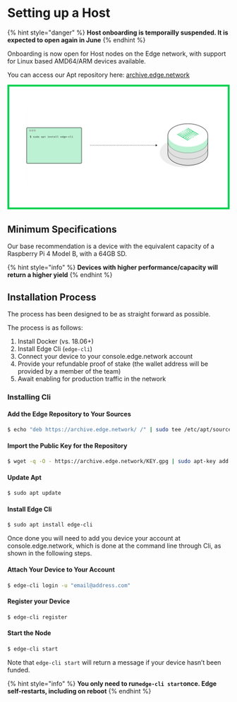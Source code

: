 # Setting up a Host

{% hint style="danger" %}
**Host onboarding is temporailly suspended. It is expected to open again in June**
{% endhint %}

Onboarding is now open for Host nodes on the Edge network, with support for Linux based AMD64/ARM devices available.

You can access our Apt repository here: [archive.edge.network](https://archive.edge.network/)

![](../.gitbook/assets/edge-contribute-add-a-node-guide.jpg)

## Minimum Specifications

Our base recommendation is a device with the equivalent capacity of a Raspberry Pi 4 Model B, with a 64GB SD.

{% hint style="info" %}
**Devices with higher performance/capacity will return a higher yield**
{% endhint %}

## Installation Process

The process has been designed to be as straight forward as possible.

The process is as follows:

1. Install Docker \(vs. 18.06+\)
2. Install Edge Cli \(`edge-cli`\)
3. Connect your device to your console.edge.network account
4. Provide your refundable proof of stake \(the wallet address will be provided by a member of the team\)
5. Await enabling for production traffic in the network

### Installing Cli

#### Add the Edge Repository to Your Sources

```bash
$ echo "deb https://archive.edge.network/ /" | sudo tee /etc/apt/sources.list.d/edge.list
```

#### Import the Public Key for the Repository

```bash
$ wget -q -O - https://archive.edge.network/KEY.gpg | sudo apt-key add -
```

#### Update Apt

```bash
$ sudo apt update
```

#### Install Edge Cli

```bash
$ sudo apt install edge-cli
```

Once done you will need to add you device your account at console.edge.network, which is done at the command line through Cli, as shown in the following steps.

#### Attach Your Device to Your Account

```bash
$ edge-cli login -u "email@address.com"
```

#### Register your Device

```bash
$ edge-cli register
```

#### Start the Node

```bash
$ edge-cli start
```

Note that `edge-cli start` will return a message if your device hasn’t been funded.

{% hint style="info" %}
**You only need to run`edge-cli start`once. Edge self-restarts, including on reboot**
{% endhint %}

